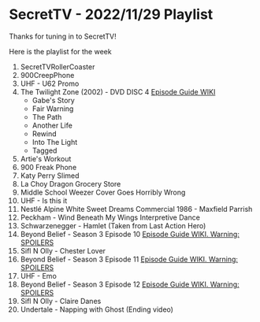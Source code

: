 # SecretTV - 2022/11/29 Playlist

Thanks for tuning in to SecretTV!

Here is the playlist for the week

1. SecretTVRollerCoaster
2. 900CreepPhone
3. UHF - U62 Promo
4. The Twilight Zone (2002) - DVD DISC 4 [Episode Guide WIKI](https://en.wikipedia.org/wiki/The_Twilight_Zone_(2002_TV_series)#Episodes)
    - Gabe's Story
    - Fair Warning
    - The Path
    - Another Life
    - Rewind
    - Into The Light
    - Tagged
5. Artie's Workout
6. 900 Freak Phone
7. Katy Perry Slimed
8. La Choy Dragon Grocery Store
9. Middle School Weezer Cover Goes Horribly Wrong
10. UHF - Is this it
11. Nestlé Alpine White Sweet Dreams Commercial 1986 - Maxfield Parrish
12. Peckham - Wind Beneath My Wings Interpretive Dance
13. Schwarzenegger - Hamlet (Taken from Last Action Hero)
14. Beyond Belief - Season 3 Episode 10 [Episode Guide WIKI. Warning: SPOILERS](https://en.wikipedia.org/wiki/Beyond_Belief:_Fact_or_Fiction#Season_3_(2000))
15. Sifl N Olly - Chester Lover
16. Beyond Belief - Season 3 Episode 11 [Episode Guide WIKI. Warning: SPOILERS](https://en.wikipedia.org/wiki/Beyond_Belief:_Fact_or_Fiction#Season_3_(2000))
17. UHF - Emo
18. Beyond Belief - Season 3 Episode 12 [Episode Guide WIKI. Warning: SPOILERS](https://en.wikipedia.org/wiki/Beyond_Belief:_Fact_or_Fiction#Season_3_(2000))
19. Sifl N Olly - Claire Danes
20. Undertale - Napping with Ghost (Ending video)
